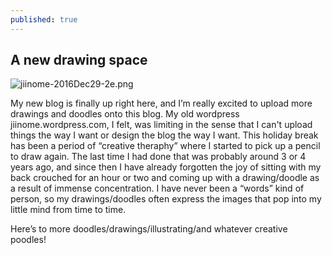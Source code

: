 ```yaml
---
published: true
---
```

## A new drawing space

![jiinome-2016Dec29-2e.png]({{site.baseurl}}/_posts/jiinome-2016Dec29-2e.png)

My new blog is finally up right here, and I’m really excited to upload more drawings and doodles onto this blog. My old wordpress jiinome.wordpress.com, I felt, was limiting in the sense that I can't upload things the way I want or design the blog the way I want. This holiday break has been a period of “creative theraphy” where I started to pick up a pencil to draw again. The last time I had done that was probably around 3 or 4 years ago, and since then I have already forgotten the joy of sitting with my back crouched for an hour or two and coming up with a drawing/doodle as a result of immense concentration. I have never been a “words” kind of person, so my drawings/doodles often express the images that pop into my little mind from time to time.

Here’s to more doodles/drawings/illustrating/and whatever creative poodles!
